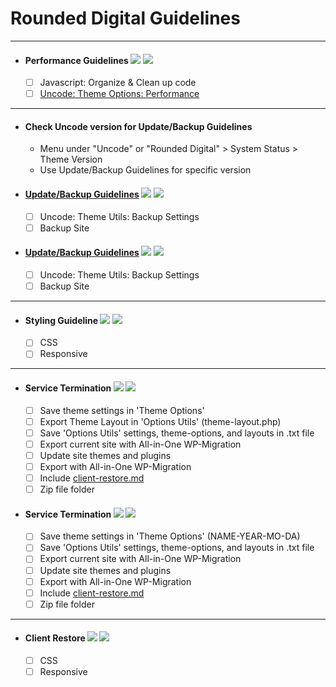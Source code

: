 # Rounded Digital Guidelines

---

- #### Performance Guidelines ![](https://img.shields.io/badge/Uncode-1.7.5-blue.svg) ![](https://img.shields.io/badge/Date-2018.03.05-brightgreen.svg)
  - [ ] Javascript: Organize & Clean up code
  - [ ] [Uncode: Theme Options: Performance](docs/performance.md)

---

- #### Check Uncode version for Update/Backup Guidelines
  - Menu under "Uncode" or "Rounded Digital" > System Status > Theme Version
  - Use Update/Backup Guidelines for specific version

- #### [Update/Backup Guidelines](docs/backup-142.md) ![](https://img.shields.io/badge/Uncode-1.4.2-blue.svg) ![](https://img.shields.io/badge/Date-2017.12.12-brightgreen.svg)
  - [ ] Uncode: Theme Utils: Backup Settings
  - [ ] Backup Site

- #### [Update/Backup Guidelines](docs/backup-174.md) ![](https://img.shields.io/badge/Uncode-1.7.4+-blue.svg) ![](https://img.shields.io/badge/Date-2018.03.05-brightgreen.svg)
  - [ ] Uncode: Theme Utils: Backup Settings
  - [ ] Backup Site

---

- #### Styling Guideline ![](https://img.shields.io/badge/Version-1.0-blue.svg) ![](https://img.shields.io/badge/Date-2017.12.12-brightgreen.svg)
  - [ ] CSS
  - [ ] Responsive

---

- #### Service Termination ![](https://img.shields.io/badge/Uncode-1.4.2-blue.svg) ![](https://img.shields.io/badge/Date-2017.12.12-brightgreen.svg)
  - [ ] Save theme settings in 'Theme Options'
  - [ ] Export Theme Layout in 'Options Utils' (theme-layout.php)
  - [ ] Save 'Options Utils' settings, theme-options, and layouts in .txt file
  - [ ] Export current site with All-in-One WP-Migration
  - [ ] Update site themes and plugins
  - [ ] Export with All-in-One WP-Migration
  - [ ] Include [client-restore.md](docs/client-restore.md)
  - [ ] Zip file folder

- #### Service Termination ![](https://img.shields.io/badge/Uncode-1.7.4-blue.svg) ![](https://img.shields.io/badge/Date-2018.03.05-brightgreen.svg)
  - [ ] Save theme settings in 'Theme Options' (NAME-YEAR-MO-DA)
  - [ ] Save 'Options Utils' settings, theme-options, and layouts in .txt file
  - [ ] Export current site with All-in-One WP-Migration
  - [ ] Update site themes and plugins
  - [ ] Export with All-in-One WP-Migration
  - [ ] Include [client-restore.md](docs/client-restore.md)
  - [ ] Zip file folder

---
- #### Client Restore ![](https://img.shields.io/badge/Uncode-1.7.4-blue.svg) ![](https://img.shields.io/badge/Date-2015.03.05-brightgreen.svg)
  - [ ] CSS
  - [ ] Responsive

